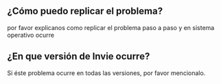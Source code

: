 ## ¿Cómo puedo replicar el problema?
por favor explicanos como replicar el problema paso a paso y en sistema operativo ocurre
## ¿En que versión de Invie ocurre?
Si éste problema ocurre en todas las versiones, por favor mencionalo.
